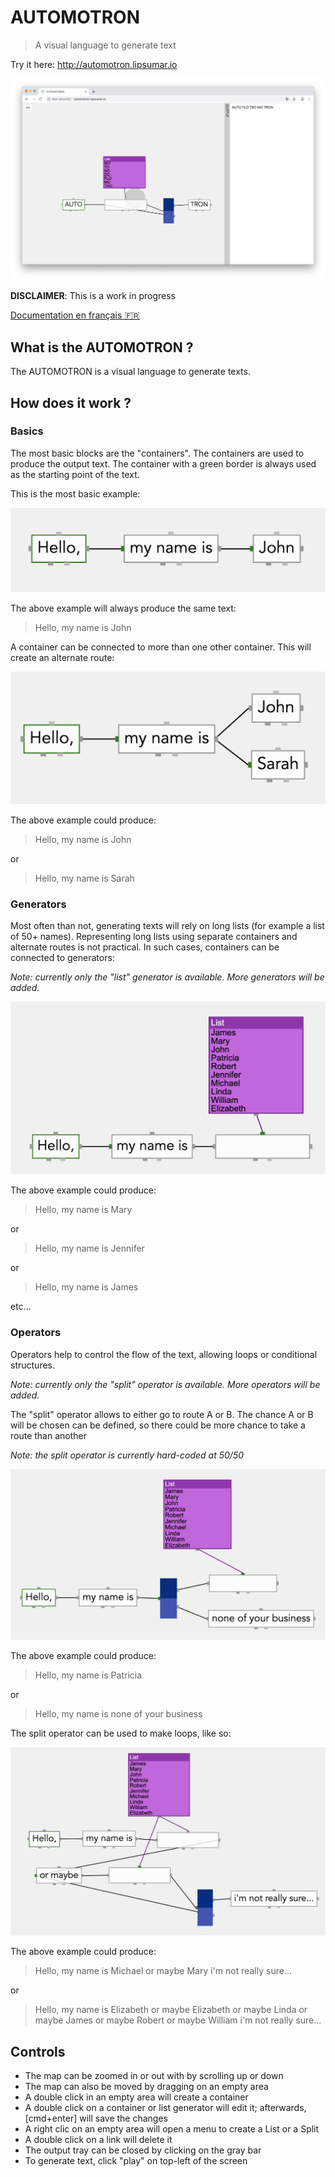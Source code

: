 # AUTOMOTRON

> A visual language to generate text

Try it here: <http://automotron.lipsumar.io>

![screenshot](screenshot.png)

**DISCLAIMER**: This is a work in progress

[Documentation en français :fr:](https://github.com/lipsumar/automotron/wiki/documentation)


## What is the AUTOMOTRON ?

The AUTOMOTRON is a visual language to generate texts. 


## How does it work ?

### Basics

The most basic blocks are the "containers". The containers are used to produce the output text. The container with a green border is always used as the starting point of the text.

This is the most basic example:

![a basic example showing 3 connected containers](resources/basic.png)

The above example will always produce the same text:

> Hello, my name is John

A container can be connected to more than one other container. This will create an alternate route:

![an example showing alternate route](resources/alternate-route.png)

The above example could produce:

> Hello, my name is John

or

> Hello, my name is Sarah

### Generators

Most often than not, generating texts will rely on long lists (for example a list of 50+ names). Representing long lists using separate containers and alternate routes is not practical. In such cases, containers can be connected to generators:

_Note: currently only the "list" generator is available. More generators will be added._

![an example showing the list generator](resources/list-generator.png)

The above example could produce:

> Hello, my name is Mary

or

> Hello, my name is Jennifer

or

> Hello, my name is James

etc...


### Operators

Operators help to control the flow of the text, allowing loops or conditional structures.

_Note: currently only the "split" operator is available. More operators will be added._

The "split" operator allows to either go to route A or B. The chance A or B will be chosen can be defined, so there could be more chance to take a route than another

_Note: the split operator is currently hard-coded at 50/50_

![an example showing the split operator](resources/split-operator.png)

The above example could produce:

> Hello, my name is Patricia

or

> Hello, my name is none of your business

The split operator can be used to make loops, like so:

![an example demonstrating the use of the split operator to create loops](resources/split-operator-loop.png)

The above example could produce:

> Hello, my name is Michael or maybe Mary i'm not really sure...

or

> Hello, my name is Elizabeth or maybe Elizabeth or maybe Linda or maybe James or maybe Robert or maybe William i'm not really sure...


## Controls

* The map can be zoomed in or out with by scrolling up or down
* The map can also be moved by dragging on an empty area
* A double click in an empty area will create a container
* A double click on a container or list generator will edit it; afterwards, [cmd+enter] will save the changes
* A right clic on an empty area will open a menu to create a List or a Split
* A double click on a link will delete it
* The output tray can be closed by clicking on the gray bar
* To generate text, click "play" on top-left of the screen

